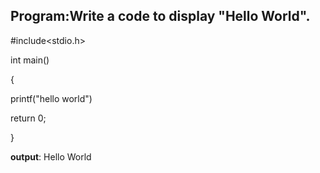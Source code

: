 ## Program:Write a code to display "Hello World".

#include<stdio.h>

int main()

{

printf("hello world")

return 0;

}

**output**: Hello World

